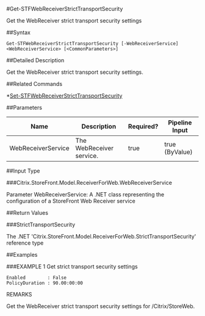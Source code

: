 #Get-STFWebReceiverStrictTransportSecurity
Get the WebReceiver strict transport security settings
##Syntax
```Get-STFWebReceiverStrictTransportSecurity [-WebReceiverService] <WebReceiverService> [<CommonParameters>]
```
##Detailed Description
Get the WebReceiver strict transport security settings.
##Related Commands
*[Set-STFWebReceiverStrictTransportSecurity](Set-STFWebReceiverStrictTransportSecurity)
##Parameters
|Name|Description|Required?|Pipeline Input||--|--|--|--||WebReceiverService|The WebReceiver service.|true|true (ByValue)|##Input Type
###Citrix.StoreFront.Model.ReceiverForWeb.WebReceiverService
Parameter WebReceiverService: A .NET class representing the configuration of a StoreFront Web Receiver service
##Return Values
###StrictTransportSecurity
The .NET 'Citrix.StoreFront.Model.ReceiverForWeb.StrictTransportSecurity' reference type
##Examples
###EXAMPLE 1 Get strict transport security settings
```Enabled        : False
PolicyDuration : 90.00:00:00
```
REMARKS
Get the WebReceiver strict transport security settings for /Citrix/StoreWeb.
